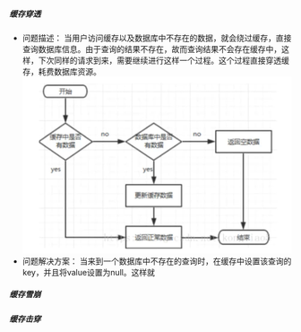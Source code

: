 ##### 缓存穿透
- 问题描述：
当用户访问缓存以及数据库中不存在的数据，就会绕过缓存，直接查询数据库信息。由于查询的结果不存在，故而查询结果不会存在缓存中，这样，下次同样的请求到来，需要继续进行这样一个过程。这个过程直接穿透缓存，耗费数据库资源。
![visitprocess](../src/visit_process.png)
- 问题解决方案：
当来到一个数据库中不存在的查询时，在缓存中设置该查询的key，并且将value设置为null。这样就
##### 缓存雪崩
##### 缓存击穿